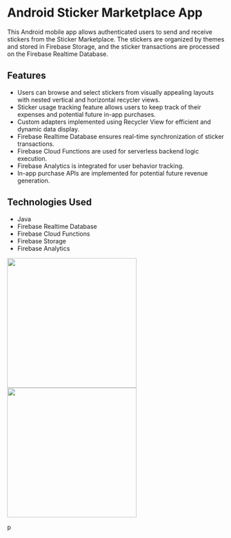 # Android Sticker Marketplace App

This Android mobile app allows authenticated users to send and receive stickers from the Sticker Marketplace. The stickers are organized by themes and stored in Firebase Storage, and the sticker transactions are processed on the Firebase Realtime Database. 

## Features

- Users can browse and select stickers from visually appealing layouts with nested vertical and horizontal recycler views.
- Sticker usage tracking feature allows users to keep track of their expenses and potential future in-app purchases.
- Custom adapters implemented using Recycler View for efficient and dynamic data display.
- Firebase Realtime Database ensures real-time synchronization of sticker transactions.
- Firebase Cloud Functions are used for serverless backend logic execution.
- Firebase Analytics is integrated for user behavior tracking.
- In-app purchase APIs are implemented for potential future revenue generation.

## Technologies Used

- Java
- Firebase Realtime Database
- Firebase Cloud Functions
- Firebase Storage
- Firebase Analytics
<p>
<img src="https://github.com/komalup1991/Sticker-Store/assets/132989099/a692d7b6-a70b-476e-8ce5-fab2ece25b37 height="500px" width="300px">
<img src="https://github.com/komalup1991/Sticker-Store/assets/132989099/4f092365-66de-4aa5-bc06-188efd0a8d2b height="500px" width="300px">
</p>p
